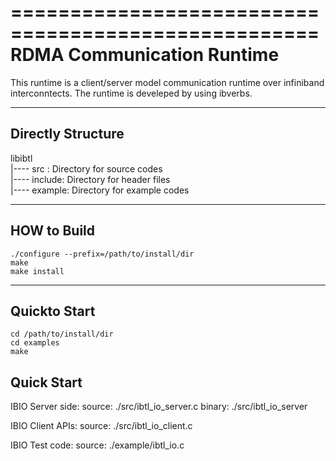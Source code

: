====================================================
RDMA Communication Runtime
====================================================

This runtime is a client/server model communication runtime over infiniband interconntects.
The runtime is develeped by using ibverbs.

----------------------------------------------------
Directly Structure
----------------------------------------------------
libibtl  
 |---- src    : Directory for source codes  
 |---- include: Directory for header files  
 |---- example: Directory for example codes  


----------------------------------------------------
HOW to Build
----------------------------------------------------
    ./configure --prefix=/path/to/install/dir
    make 
    make install

----------------------------------------------------
Quickto Start
----------------------------------------------------
    cd /path/to/install/dir
    cd examples
    make

Quick Start
------------

IBIO Server side:
source: ./src/ibtl_io_server.c
binary: ./src/ibtl_io_server

IBIO Client APIs:
source: ./src/ibtl_io_client.c

IBIO Test code:
source: ./example/ibtl_io.c
